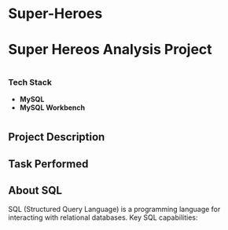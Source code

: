 # Super-Heroes


<h1>Super Hereos Analysis Project</h1>
<h1></h1>

<h3>Tech Stack</h3>
 
  - <b>MySQL</b>
  - <b>MySQL Workbench</b>

<h1></h1>


<h2>Project Description</h2>


<h2>Task Performed</h2>


<h2>About SQL</h2>

SQL (Structured Query Language) is a programming language for interacting with relational databases. Key SQL capabilities:



